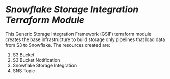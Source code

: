 # _Snowflake Storage Integration Terraform Module_


This Generic Storage Integration Framework (GSIF) terraform module creates the base infrastructure to build storage only pipelines that load data from S3 to Snowflake. The resources created are:

1. S3 Bucket
2. S3 Bucket Notification
3. Snowflake Storage Integration
4. SNS Topic
